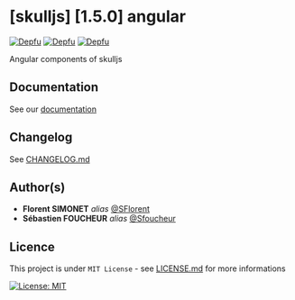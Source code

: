 # [skulljs] [1.5.0] angular

[![Depfu](https://badges.depfu.com/badges/0dafed9ebb87776774e0f1362c0d8fc4/status.svg)](https://depfu.com) [![Depfu](https://badges.depfu.com/badges/0dafed9ebb87776774e0f1362c0d8fc4/overview.svg)](https://depfu.com/github/skulljs/angular?project_id=36914) [![Depfu](https://badges.depfu.com/badges/0dafed9ebb87776774e0f1362c0d8fc4/count.svg)](https://depfu.com/github/skulljs/angular?project_id=36914)

Angular components of skulljs

## Documentation

See our [documentation](https://skulljs.github.io)

## Changelog

See [CHANGELOG.md](CHANGELOG.md)

## Author(s)

* **Florent SIMONET** _alias_ [@SFlorent](https://github.com/SFlorent)
* **Sébastien FOUCHEUR** _alias_ [@Sfoucheur](https://github.com/Sfoucheur)

## Licence

This project is under ``MIT License`` - see [LICENSE.md](LICENSE.md) for more informations

[![License: MIT](https://img.shields.io/badge/License-MIT-yellow.svg)](https://opensource.org/licenses/MIT)
